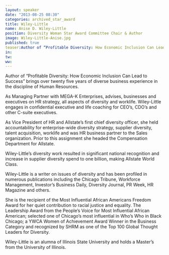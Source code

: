 ```yaml
---
layout: speaker
date: "2013-08-25 08:30"
categories: archived_star_award  
title: Wiley-Little
name: Anise D. Wiley-Little
position: Diversity Woman Star Award Committee Chair & Author
image: Wiley-Little-Anise.jpg
published: true
teaser:Author of “Profitable Diversity: How Economic Inclusion Can Lead to Success” brings over twenty five years of diverse business experience in the discipline of Human Resources. 
in:
tw:
ww: 
---
```

Author of “Profitable Diversity: How Economic Inclusion Can Lead to Success” brings over twenty five years of diverse business experience in the discipline of Human Resources. 

As Managing Partner with MEGA-K Enterprises, advises, businesses and executives on HR strategy, all aspects of diversity and worklife. Wiley-Little engages in confidential executive and life coaching for CEO’s, CDO’s and other C-suite executives. 

As Vice President of HR and Allstate’s first chief diversity officer, she held accountability for enterprise-wide diversity strategy, supplier diversity, talent acquisition, worklife and was HR business partner to the Sales organization. Prior to this assignment she headed the Compensation Department for Allstate. 

Wiley-Little’s diversity work resulted in significant national recognition and increase in supplier diversity spend to one billion, making Allstate World Class.  

Wiley-Little is a writer on issues of diversity and has been profiled in numerous publications including the Chicago Tribune, Workforce Management, Investor’s Business Daily, Diversity Journal, PR Week, HR Magazine and others. 

She is the recipient of the Most Influential African Americans Freedom Award for her quiet contribution to racial justice and equality. The Leadership Award from the People’s Voice for Most Influential African American; selected one of Chicago’s most influential in Who’s Who in Black Chicago; a YWCA Women of Achievement Award Winner in the Business Category and recognized by SHRM as one of the Top 100 Global Thought Leaders for Diversity.

Wiley-Little is an alumna of Illinois State University and holds a Master’s from the University of Illinois. 
